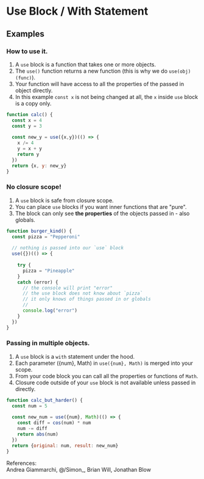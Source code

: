 # Use Block / With Statement
  
## Examples
### How to use it.
1. A `use` block is a function that takes one or more objects.
2. The `use()` function returns a new function (this is why we do `use(obj)(func)`).
3. Your function will have access to all the properties of the passed in object directly.
4. In this example `const x` is not being changed at all, the `x` inside `use` block is a copy only.
```js
function calc() {
  const x = 4
  const y = 3
  
  const new_y = use({x,y})(() => {
    x /= 4
    y = x + y
    return y
  })
  return {x, y: new_y}
}
```
  
### No closure scope! 
1. A `use` block is safe from closure scope.
2. You can place `use` blocks if you want inner functions that are "pure".
3. The block can only see **the properties** of the objects passed in - also globals.
```js
function burger_kind() {
  const pizza = "Pepperoni"
  
  // nothing is passed into our `use` block
  use({})(() => {
    
    try {
      pizza = "Pineapple"
    } 
    catch (error) {
      // the console will print "error" 
      // the use block does not know about `pizza`
      // it only knows of things passed in or globals
      //
      console.log("error")
    }
  })
}
```
  
### Passing in multiple objects.
1. A `use` block is a `with` statement under the hood.
2. Each parameter ({num}, Math) in `use({num}, Math)` is merged into your scope.
3. From your code block you can call all the properties or functions of `Math`.
4. Closure code outside of your `use` block is not available unless passed in directly.
```js
function calc_but_harder() {
  const num = 5 
  
  const new_num = use({num}, Math)(() => {
    const diff = cos(num) * num
    num -= diff
    return abs(num)
  })
  return {original: num, result: new_num}
}
```
  
References:  
Andrea Giammarchi, @/Simon_, Brian Will, Jonathan Blow
